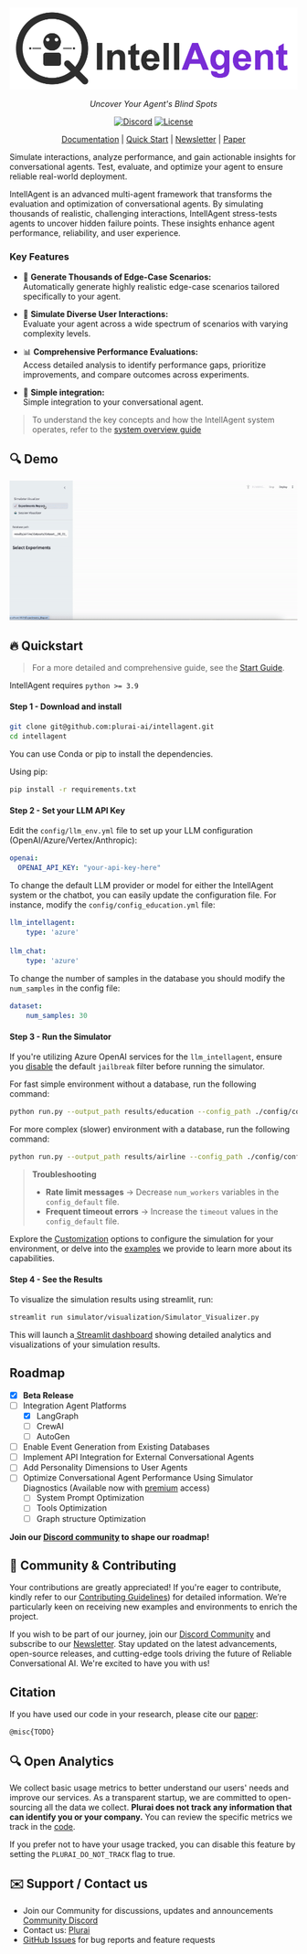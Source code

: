 <div align="center">
 <img src="./docs/figures/intellagent_logo.png" alt="IntellAgent Logo" width="600">
 
 <p><i>Uncover Your Agent's Blind Spots</i></p>

 [![Discord](https://img.shields.io/badge/Join-Discord-blue.svg)](https://discord.gg/YWbT87vAau)
 [![License](https://img.shields.io/badge/License-Apache_2.0-green.svg)](https://github.com/plurai-ai/intellagent/blob/main/LICENSE)

 [Documentation](https://intellagent-doc.plurai.ai/) |
 [Quick Start](#fire-quickstart) |
 [Newsletter](https://plurai.substack.com/) |
 [Paper](https://plurai.substack.com/p/intellagent-a-multi-agent-framework)
</div>

Simulate interactions, analyze performance, and gain actionable insights for conversational agents. Test, evaluate, and optimize your agent to ensure reliable real-world deployment.

IntellAgent is an advanced multi-agent framework that transforms the evaluation and optimization of conversational agents. By simulating thousands of realistic, challenging interactions, IntellAgent stress-tests agents to uncover hidden failure points. These insights enhance agent performance, reliability, and user experience.

### Key Features

- 🔬 **Generate Thousands of Edge-Case Scenarios:**  
  Automatically generate highly realistic edge-case scenarios tailored specifically to your agent.

- 🤖 **Simulate Diverse User Interactions:**  
  Evaluate your agent across a wide spectrum of scenarios with varying complexity levels.

- 📊 **Comprehensive Performance Evaluations:**  
Access detailed analysis to identify performance gaps, prioritize improvements, and compare outcomes across experiments.
- 💪 **Simple integration:**  
  Simple integration to your conversational agent.


> To understand the key concepts and how the IntellAgent system operates, refer to the [system overview guide](https://intellagent-doc.plurai.ai/How_it_Works/how-it-works/)

## 🔍 Demo

![simulator_recording](./docs/simulator_recording.gif)

## :fire: Quickstart

> For a more detailed and comprehensive guide, see the [Start Guide](https://intellagent-doc.plurai.ai/quick_start/installation/).









IntellAgent requires `python >= 3.9`
<br />

#### Step 1 - Download and install

```bash
git clone git@github.com:plurai-ai/intellagent.git
cd intellagent
```

You can use Conda or pip to install the dependencies.

Using pip: 
```bash
pip install -r requirements.txt
```


#### Step 2 - Set your LLM API Key

Edit the `config/llm_env.yml` file to set up your LLM configuration (OpenAI/Azure/Vertex/Anthropic):

```yaml
openai:
  OPENAI_API_KEY: "your-api-key-here"
```

To change the default LLM provider or model for either the IntellAgent system or the chatbot, you can easily update the configuration file. For instance, modify the `config/config_education.yml` file:


```yaml
llm_intellagent:
    type: 'azure'

llm_chat:
    type: 'azure'
```

To change the number of samples in the database you should modify the `num_samples` in the config file:
```yaml
dataset:
    num_samples: 30
```


####  Step 3 - Run the Simulator
If you're utilizing Azure OpenAI services for the `llm_intellagent`, ensure you [disable](https://learn.microsoft.com/en-us/azure/ai-services/openai/how-to/content-filters) the default `jailbreak` filter before running the simulator.

For fast simple environment without a database, run the following command:
```bash
python run.py --output_path results/education --config_path ./config/config_education.yml 
```
For more complex (slower) environment with a database, run the following command:
```bash
python run.py --output_path results/airline --config_path ./config/config_airline.yml 
```

> **Troubleshooting**  
> - **Rate limit messages** → Decrease `num_workers` variables in the `config_default` file.  
> - **Frequent timeout errors** → Increase the `timeout` values in the `config_default` file.


Explore the [Customization](https://intellagent-doc.plurai.ai/customization/custom_environment/) options to configure the simulation for your environment, or delve into the [examples](https://intellagent-doc.plurai.ai/examples/education/) we provide to learn more about its capabilities.
#### Step 4 - See the Results

To visualize the simulation results using streamlit, run:
```bash 
streamlit run simulator/visualization/Simulator_Visualizer.py
```
This will launch a[ Streamlit dashboard](./README.md#-demo) showing detailed analytics and visualizations of your simulation results.

## Roadmap

- [x] **Beta Release**
- [ ] Integration Agent Platforms
    - [X] LangGraph
    - [ ] CrewAI
    - [ ] AutoGen
- [ ] Enable Event Generation from Existing Databases
- [ ] Implement API Integration for External Conversational Agents
- [ ] Add Personality Dimensions to User Agents
- [ ] Optimize Conversational Agent Performance Using Simulator Diagnostics (Available now with [premium](https://plurai.ai/contact-us) access)
    - [ ] System Prompt Optimization
    - [ ] Tools Optimization
    - [ ] Graph structure Optimization

**Join our [Discord community](https://discord.gg/YWbT87vAau) to shape our roadmap!**


## 🚀 Community & Contributing

Your contributions are greatly appreciated! If you're eager to contribute, kindly refer to our [Contributing Guidelines](docs/contributing.md)) for detailed information. We’re particularly keen on receiving new examples and environments to enrich the project.

If you wish to be part of our journey, join our [Discord Community](https://discord.gg/YWbT87vAau) and subscribe to our [Newsletter](https://plurai.substack.com/). Stay updated on the latest advancements, open-source releases, and cutting-edge tools driving the future of Reliable Conversational AI. We're excited to have you with us!

## Citation

If you have used our code in your research, please cite our [paper](https://plurai.substack.com/p/intellagent-a-multi-agent-framework):

```
@misc{TODO}
```



## 🔍 Open Analytics

We collect basic usage metrics to better understand our users' needs and improve our services. As a transparent startup, we are committed to open-sourcing all the data we collect. **Plurai does not track any information that can identify you or your company.** You can review the specific metrics we track in the [code](https://github.com/plurai-ai/intellagent/healthcare_analytics.py).

If you prefer not to have your usage tracked, you can disable this feature by setting the `PLURAI_DO_NOT_TRACK` flag to true.

## ✉️ Support / Contact us
- Join our Community for discussions, updates and announcements [Community Discord](https://discord.gg/YWbT87vAau)
- Contact us: [‫Plurai‬](https://plurai.ai/contact-us)
- [GitHub Issues](https://github.com/plurai-ai/intellagent/issues) for bug reports and feature requests


